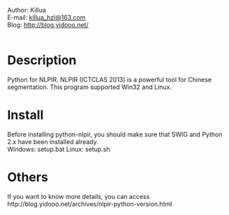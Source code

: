 Author: Killua<br/>
E-mail: killua_hzl@163.com<br/>
Blog: http://blog.yidooo.net/<br/>
<br/>
<h1>Description</h1>
Python for NLPIR. NLPIR (ICTCLAS 2013) is a powerful tool for Chinese segmentation. This program supported Win32 and Linux. 

<h1>Install</h1>
Before installing python-nlpir, you should make sure that SWIG and Python 2.x have been installed already.<br/>
Windows: setup.bat
Linux: setup.sh

<h1>Others</h1>
If you want to know more details, you can access http://blog.yidooo.net/archives/nlpir-python-version.html
